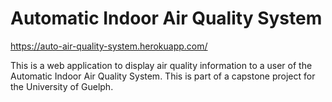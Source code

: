 # Automatic Indoor Air Quality System

https://auto-air-quality-system.herokuapp.com/

This is a web application to display air quality information to a user of the Automatic Indoor Air Quality System. This is part of a capstone project for the University of Guelph.
